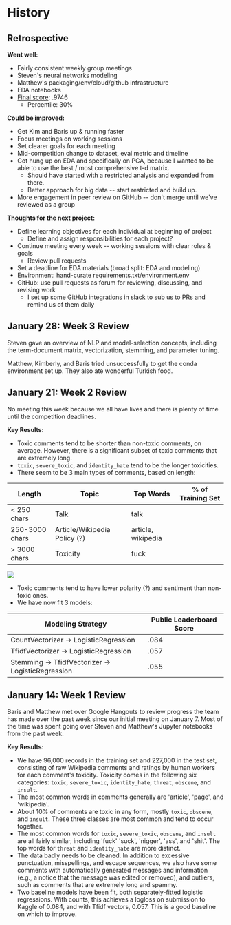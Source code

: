 
# History

## Retrospective

**Went well:**
* Fairly consistent weekly group meetings
* Steven's neural networks modeling
* Matthew's packaging/env/cloud/github infrastructure
* EDA notebooks
* [Final score](https://www.kaggle.com/c/jigsaw-toxic-comment-classification-challenge/leaderboard): .9746
	* Percentile: 30%

**Could be improved:**
* Get Kim and Baris up & running faster
* Focus meetings on working sessions
* Set clearer goals for each meeting
* Mid-competition change to dataset, eval metric and timeline
* Got hung up on EDA and specifically on PCA, because I wanted to be able to use the best / most comprehensive t-d matrix.
	* Should have started with a restricted analysis and expanded from there.
	* Better approach for big data -- start restricted and build up.
* More engagement in peer review on GitHub -- don't merge until we've reviewed as a group

**Thoughts for the next project:**
* Define learning objectives for each individual at beginning of project
	* Define and assign responsibilities for each project?
* Continue meeting every week -- working sessions with clear roles & goals
	* Review pull requests
* Set a deadline for EDA materials (broad split: EDA and modeling)
* Environment: hand-curate requirements.txt/environment.env
* GitHub: use pull requests as forum for reviewing, discussing, and revising work
	* I set up some GitHub integrations in slack to sub us to PRs and remind us of them daily

## January 28: Week 3 Review

Steven gave an overview of NLP and model-selection concepts, including the term-document matrix, vectorization, stemming, and parameter tuning.

Matthew, Kimberly, and Baris tried unsuccessfully to get the conda environment set up. They also ate wonderful Turkish food.

## January 21: Week 2 Review

No meeting this week because we all have lives and there is plenty of time until the competition deadlines.

**Key Results:**
* Toxic comments tend to be shorter than non-toxic comments, on average. However, there is a significant subset of toxic comments that are extremely long.
* `toxic`, `severe_toxic`, and `identity_hate` tend to be the longer toxicities.
* There seem to be 3 main types of comments, based on length:

|Length|Topic|Top Words| % of Training Set |
|--|--|--|--|
| < 250 chars| Talk | talk |
| 250-3000 chars | Article/Wikipedia Policy (?)| article, wikipedia |
| > 3000 chars| Toxicity | fuck |
![](https://files.slack.com/files-pri/T87KDTP3Q-F8UNWE7NZ/image.png)
* Toxic comments tend to have lower polarity (?) and sentiment than non-toxic ones.
* We have now fit 3 models:

|Modeling Strategy							|	Public Leaderboard Score	|
|-----|-----|
|CountVectorizer -> LogisticRegression		|	.084						|
TfidfVectorizer -> LogisticRegression 		|	.057						|
Stemming -> TfidfVectorizer -> LogisticRegression |.055 					|

## January 14: Week 1 Review

Baris and Matthew met over Google Hangouts to review progress the team has made over the past week since our initial meeting on January 7. Most of the time was spent going over Steven and Matthew's Jupyter notebooks from the past week.

**Key Results:**
* We have 96,000 records in the training set and 227,000 in the test set, consisting of raw Wikipedia comments and ratings by human workers for each comment's toxicity. Toxicity comes in the following six categories: `toxic`, `severe_toxic`, `identity_hate`, `threat`, `obscene`, and `insult`.
* The most common words in comments generally are 'article', 'page', and 'wikipedia'.
* About 10% of comments are toxic in any form, mostly `toxic`, `obscene`, and `insult`. These three classes are most common and tend to occur together.
* The most common words for `toxic`, `severe_toxic`, `obscene`, and `insult` are all fairly similar, including 'fuck' 'suck', 'nigger', 'ass', and 'shit'. The top words for `threat` and `identity_hate` are more distinct.
* The data badly needs to be cleaned. In addition to excessive punctuation, misspellings, and escape sequences, we also have some comments with automatically generated messages and information (e.g., a notice that the message was edited or removed), and outliers, such as comments that are extremely long and spammy.
* Two baseline models have been fit, both separately-fitted logistic regressions. With counts, this achieves a logloss on submission to Kaggle of 0.084, and with Tfidf vectors, 0.057. This is a good baseline on which to improve.
